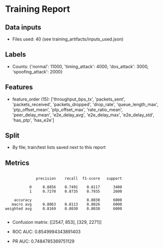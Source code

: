 # Training Report

## Data inputs

- Files used: 40 (see training_artifacts/inputs_used.json)

## Labels

- Counts: {'normal': 11000, 'timing_attack': 4000, 'dos_attack': 3000, 'spoofing_attack': 2000}

## Features

- feature_order (15): ['throughput_bps_tx', 'packets_sent', 'packets_received', 'packets_dropped', 'drop_rate', 'queue_length_max', 'ptp_offset_mean', 'ptp_offset_max', 'rate_ratio_mean', 'peer_delay_mean', 'e2e_delay_avg', 'e2e_delay_max', 'e2e_delay_std', 'has_ptp', 'has_e2e']

## Split

- By file; train/test lists saved next to this report

## Metrics

```

              precision    recall  f1-score   support

           0     0.8856    0.7491    0.8117      3400
           1     0.7270    0.8735    0.7935      2600

    accuracy                         0.8030      6000
   macro avg     0.8063    0.8113    0.8026      6000
weighted avg     0.8169    0.8030    0.8038      6000


```

- Confusion matrix: [[2547, 853], [329, 2271]]

- ROC AUC: 0.8549994343891403

- PR AUC: 0.7484785369751129